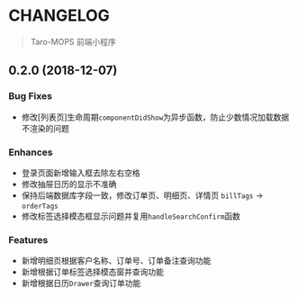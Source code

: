 # CHANGELOG

> Taro-MOPS 前端小程序

## 0.2.0 (2018-12-07)

### Bug Fixes

* 修改[列表页]生命周期`componentDidShow`为异步函数，防止少数情况加载数据不渲染的问题

### Enhances

* 登录页面新增输入框去除左右空格
* 修改抽屉日历的显示不准确
* 保持后端数据库字段一致，修改订单页、明细页、详情页 `billTags` -> `orderTags`
* 修改标签选择模态框显示问题并复用`handleSearchConfirm`函数

### Features

* 新增明细页根据客户名称、订单号、订单备注查询功能
* 新增根据订单标签选择模态窗并查询功能
* 新增根据日历`Drawer`查询订单功能